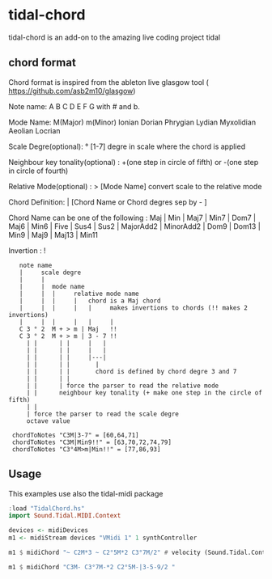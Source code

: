 tidal-chord
=======

tidal-chord is an add-on to the amazing live coding project tidal 


chord format
-----------
Chord format is inspired from the ableton live glasgow tool ( https://github.com/asb2m10/glasgow)

Note name:  A B C D E F G with # and b.

Mode Name:  M(Major) m(Minor) Ionian Dorian Phrygian Lydian Myxolidian Aeolian Locrian 

Scale Degre(optional): ° [1-7] degre in scale where the chord is applied  

Neighbour key tonality(optional) : +(one step in circle of fifth) or -(one step in circle of fourth)

Relative Mode(optional) : > [Mode Name] convert scale to the relative mode  

Chord Definition: | [Chord Name or Chord degres sep by - ] 

Chord Name can be one of the following : Maj | Min | Maj7 | Min7 | Dom7 | Maj6 | Min6 | Five | Sus4 | Sus2 | MajorAdd2 | MinorAdd2 | Dom9 | Dom13 | Min9 | Maj9 | Maj13 | Min11

Invertion : ! 

       note name
       |     scale degre
       |     |   
       |     |  mode name 
       |     |  |     relative mode name
       |     |  |     |   chord is a Maj chord
       |     |  |     |   |     makes invertions to chords (!! makes 2 invertions)
       |     |  |     |   |     | 
       C 3 ° 2  M + > m | Maj   !!
       C 3 ° 2  M + > m | 3 - 7 !! 
         | |      | |     |   |   
         | |      | |     |   |   
         | |      | |     |---|
         | |      | |       |   
         | |      | |       chord is defined by chord degre 3 and 7
         | |      | | 
         | |      | force the parser to read the relative mode
         | |      neighbour key tonality (+ make one step in the circle of fifth)  
         | | 
         | force the parser to read the scale degre
         octave value 

     chordToNotes "C3M|3-7" = [60,64,71]
     chordToNotes "C3M|Min9!!" = [63,70,72,74,79]
     chordToNotes "C3°4M>m|Min!!" = [77,86,93]

## Usage

This examples use also the tidal-midi package 

```haskell
:load "TidalChord.hs"
import Sound.Tidal.MIDI.Context

devices <- midiDevices
m1 <- midiStream devices "VMidi 1" 1 synthController

m1 $ midiChord "~ C2M*3 ~ C2°5M*2 C3°7M/2" # velocity (Sound.Tidal.Context.scale 0.1 0.6 (slow 8 $ sine1))

m1 $ midiChord "C3M- C3°7M-*2 C2°5M-|3-5-9/2 "





